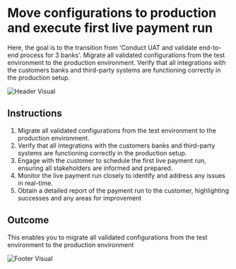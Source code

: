 # Move configurations to production and execute first live payment run

Here, the goal is to the transition from 'Conduct UAT and validate end-to-end process for 3 banks'. Migrate all validated configurations from the test environment to the production environment. Verify that all integrations with the customers banks and third-party systems are functioning correctly in the production setup.

![Header Visual](https://raw.githubusercontent.com/BriskenFinancials/use-case-template/main/cards/assets/UC10000426-S-04-top.png)

## Instructions

1. Migrate all validated configurations from the test environment to the production environment.
2. Verify that all integrations with the customers banks and third-party systems are functioning correctly in the production setup.
3. Engage with the customer to schedule the first live payment run, ensuring all stakeholders are informed and prepared.
4. Monitor the live payment run closely to identify and address any issues in real-time.
5. Obtain a detailed report of the payment run to the customer, highlighting successes and any areas for improvement

## Outcome

This enables you to migrate all validated configurations from the test environment to the production environment

![Footer Visual](https://raw.githubusercontent.com/BriskenFinancials/use-case-template/main/cards/assets/UC10000426-S-04-bottom.png)